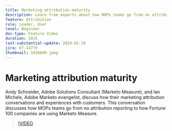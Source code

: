 ```yaml
---
title: Marketing attribution maturity
description: Learn from experts about how MOPs teams go from no attribution reporting to how Fortune 100 companies are using Marketo Measure.
feature: Attribution
role: Leader, User
level: Beginner
doc-type: Feature Video
duration: 1915
last-substantial-update: 2024-01-18
jira: KT-14779
thumbnail: 3426840.jpeg
---
```


# Marketing attribution maturity

Andy Schneider, Adobe Solutions Consultant (Marketo Measure), and Ian Michels, Adobe Marketo evangelist, discuss how their marketing attribution conversations and experiences with customers. This conversation discusses how MOPs teams go from no attribution reporting to how Fortune 100 companies are using Marketo Measure.

>[!VIDEO](https://video.tv.adobe.com/v/3426840/?learn=on)
 
